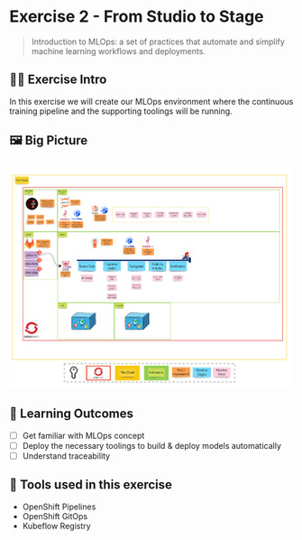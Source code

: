# Exercise 2 - From Studio to Stage
> Introduction to MLOps: a set of practices that automate and simplify machine learning workflows and deployments. 

## 👨‍🍳 Exercise Intro
In this exercise we will create our MLOps environment where the continuous training pipeline and the supporting toolings will be running.

## 🖼️ Big Picture

![big-picture-pipeline.jpg](./images/big-picture-pipeline.jpg)

## 🔮 Learning Outcomes

- [ ] Get familiar with MLOps concept
- [ ] Deploy the necessary toolings to build & deploy models automatically
- [ ] Understand traceability

## 🔨 Tools used in this exercise
* OpenShift Pipelines
* OpenShift GitOps
* Kubeflow Registry 